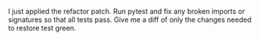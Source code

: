 I just applied the refactor patch. Run pytest and fix any broken imports or signatures so that all tests pass. Give me a diff of only the changes needed to restore test green.
